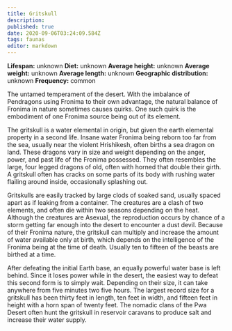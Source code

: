 ```yaml
---
title: Gritskull
description: 
published: true
date: 2020-09-06T03:24:09.584Z
tags: faunas 
editor: markdown
---
```

<!-- infobox starts -->
**Lifespan:** unknown
**Diet:** unknown
**Average height:** unknown
**Average weight:** unknown
**Average length:** unknown
**Geographic distribution:** unknown
**Frequency:** common
<!-- infobox ends -->

The untamed temperament of the desert. With the imbalance of Pendragons using Fronima to their own advantage, the natural balance of Fronima in nature sometimes causes quirks. One such quirk is the embodiment of one Fronima source being out of its element.

The gritskull is a water elemental in origin, but given the earth elemental property in a second life. Insane water Fronima being reborn too far from the sea, usually near the violent Hrishikesh, often births a sea dragon on land. These dragons vary in size and weight depending on the anger, power, and past life of the Fronima possessed. They often resembles the large, four legged dragons of old, often with horned that double their girth. A gritskull often has cracks on some parts of its body with rushing water flailing around inside, occasionally splashing out.

Gritskulls are easily tracked by large clods of soaked sand, usually spaced apart as if leaking from a container. The creatures are a clash of two elements, and often die within two seasons depending on the heat. Although the creatures are Asexual, the reproduction occurs by chance of a storm getting far enough into the desert to encounter a dust devil. Because of their Fronima nature, the gritskull can multiply and increase the amount of water available only at birth, which depends on the intelligence of the Fronima being at the time of death. Usually ten to fifteen of the beasts are birthed at a time.

After defeating the initial Earth base, an equally powerful water base is left behind. Since it loses power while in the desert, the easiest way to defeat this second form is to simply wait. Depending on their size, it can take anywhere from five minutes two five hours. The largest record size for a gritskull has been thirty feet in length, ten feet in width, and fifteen feet in height with a horn span of twenty feet. The nomadic clans of the Pwa Desert often hunt the gritskull in reservoir caravans to produce salt and increase their water supply.